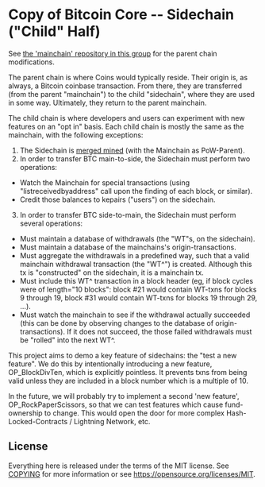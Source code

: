 Copy of Bitcoin Core -- Sidechain ("Child" Half)
===================================================
See [the 'mainchain' repository in  this group](https://github.com/drivechain-project/mainchain) for the parent chain modifications.

The parent chain is where Coins would typically reside. Their origin is, as always, a Bitcoin coinbase transaction. From there, they are transferred (from the parent "mainchain") to the child "sidechain", where they are used in some way. Ultimately, they return to the parent mainchain.

The child chain is where developers and users can experiment with new features on an "opt in" basis. Each child chain is mostly the same as the mainchain, with the following exceptions:

1. The Sidechain is [merged mined](https://en.bitcoin.it/wiki/Merged_mining_specification) (with the Mainchain as PoW-Parent).
2. In order to transfer BTC main-to-side, the Sidechain must perform two operations:
  * Watch the Mainchain for special transactions (using "listreceivedbyaddress" call upon the finding of each block, or similar).
  * Credit those balances to kepairs ("users") on the sidechain.
3. In order to transfer BTC side-to-main, the Sidechain must perform several operations:
  * Must maintain a database of withdrawals (the "WT"s, on the sidechain).
  * Must maintain a database of the mainchains's origin-transactions.
  * Must aggregate the withdrawals in a predefined way, such that a valid mainchain withdrawal transaction (the "WT^") is created. Although this tx is "constructed" on the sidechain, it is a mainchain tx.
  * Must include this WT^ transaction in a block header (eg, if block cycles were of length="10 blocks": block #21 would contain WT-txns for blocks 9 through 19, block #31 would contain WT-txns for blocks 19 through 29, ...).
  * Must watch the mainchain to see if the withdrawal actually succeeded (this can be done by observing changes to the database of origin-transactions). If it does not succeed, the those failed withdrawals must be "rolled" into the next WT^.


This project aims to demo a key feature of sidechains: the "test a new feature". We do this by intentionally introducing a new feature, OP_BlockDivTen, which is explicitly pointless. It prevents txns from being valid unless they are included in a block number which is a multiple of 10.

In the future, we will probably try to implement a second 'new feature', OP_RockPaperScissors, so that we can test features which cause fund-ownership to change. This would open the door for more complex Hash-Locked-Contracts / Lightning Network, etc.


License
-------

Everything here is released under the terms of the MIT license. See [COPYING](COPYING) for more
information or see https://opensource.org/licenses/MIT.
